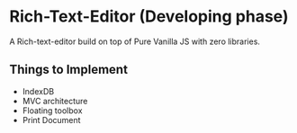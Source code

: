 # Rich-Text-Editor (Developing phase)
A Rich-text-editor build on top of Pure Vanilla JS with zero libraries.

## Things to Implement
- IndexDB
- MVC architecture
- Floating toolbox
- Print Document
